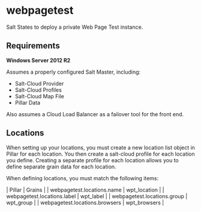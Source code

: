 webpagetest
===========

Salt States to deploy a private Web Page Test instance.

## Requirements

**Windows Server 2012 R2**

Assumes a properly configured Salt Master, including:
 * Salt-Cloud Provider
 * Salt-Cloud Profiles
 * Salt-Cloud Map File
 * Pillar Data

Also assumes a Cloud Load Balancer as a failover tool for the front end.

## Locations

When setting up your locations, you must create a new location list object in Pillar for each location. You then create a salt-cloud profile for each location you define. Creating a separate profile for each location allows you to define separate grain data for each location.

When defining locations, you must match the following items:

| Pillar | Grains |
| webpagetest.locations.name | wpt_location |
| webpagetest.locations.label | wpt_label |
| webpagetest.locations.group | wpt_group |
| webpagetest.locations.browsers | wpt_browsers |
